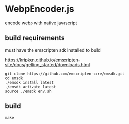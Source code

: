 # WebpEncoder.js

encode webp with native javascript

## build requirements

must have the emscripten sdk installed to build

https://kripken.github.io/emscripten-site/docs/getting_started/downloads.html

```
git clone https://github.com/emscripten-core/emsdk.git
cd emsdk
./emsdk install latest
./emsdk activate latest
source ./emsdk_env.sh
```

## build

```
make
```
